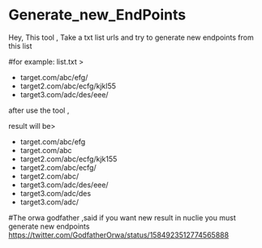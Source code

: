 # Generate_new_EndPoints
Hey, This tool , Take a txt list urls and try to  generate new endpoints from this list

#for example:
list.txt >
* target.com/abc/efg/
* target2.com/abc/ecfg/kjkl55
* target3.com/adc/des/eee/
           
after use the tool ,

result will be>
* target.com/abc/efg
* target.com/abc
* target2.com/abc/ecfg/kjk155
* target2.com/abc/ecfg/
* target2.com/abc/
* target3.com/adc/des/eee/
* target3.com/adc/des
* target3.com/adc/
                
#The orwa godfather ,said if you want new result in nuclie you must generate new endpoints
https://twitter.com/GodfatherOrwa/status/1584923512774565888
